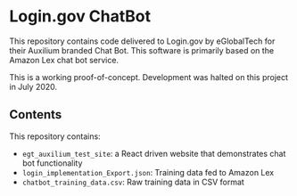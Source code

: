 # Login.gov ChatBot

This repository contains code delivered to Login.gov by eGlobalTech for their Auxilium branded Chat Bot. This software is primarily based on the Amazon Lex chat bot service.

This is a working proof-of-concept. Development was halted on this project in July 2020.

## Contents

This repository contains:

- `egt_auxilium_test_site`: a React driven website that demonstrates chat bot functionality
- `login_implementation_Export.json`: Training data fed to Amazon Lex 
- `chatbot_training_data.csv`: Raw training data in CSV format